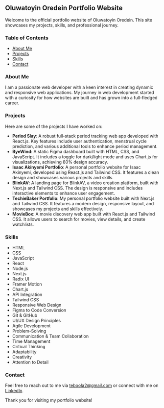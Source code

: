 ## Oluwatoyin Oredein Portfolio Website

Welcome to the official portfolio website of Oluwatoyin Oredein. This site showcases my projects, skills, and professional journey.

### Table of Contents

- [About Me](#about-me)
- [Projects](#projects)
- [Skills](#skills)
- [Contact](#contact)

### About Me

I am a passionate web developer with a keen interest in creating dynamic and responsive web applications. My journey in web development started with a curiosity for how websites are built and has grown into a full-fledged career.

### Projects

Here are some of the projects I have worked on:

- **Period Slay**:
  A robust full-stack period tracking web app developed with React.js. Key features include user
  authentication, menstrual cycle prediction, and various additional tools to enhance period
  management.
- **ByeWind**:
  A static Figma dashboard built with HTML, CSS, and JavaScript. It includes a toggle for dark/light
  mode and uses Chart.js for visualizations, achieving 80% design accuracy.
- **Isaac Akinyemi Portfolio**:
  A personal portfolio website for Isaac Akinyemi, developed using React.js and Tailwind CSS. It
  features a clean design and showcases various projects and skills.
- **BlinkAV**:
  A landing page for BlinkAV, a video creation platform, built with Next.js and Tailwind CSS. The
  design is responsive and includes interactive elements to enhance user engagement.
- **TechieBaker Portfolio**:
  My personal portfolio website built with Next.js and Tailwind CSS. It features a modern design,
  responsive layout, and showcases my projects and skills effectively.
- **MovieBox**:
  A movie discovery web app built with React.js and Tailwind CSS. It allows users to search for movies, view details, and create watchlists.

### Skills

- HTML
- CSS
- JavaScript
- React
- Node.js
- Next.js
- Radix UI
- Framer Motion
- Chart.js
- API Integration
- Tailwind CSS
- Responsive Web Design
- Figma to Code Conversion
- Git & GitHub
- UI/UX Design Principles
- Agile Development
- Problem-Solving
- Communication & Team Collaboration
- Time Management
- Critical Thinking
- Adaptability
- Creativity
- Attention to Detail

### Contact

Feel free to reach out to me via [teboola2@gmail.com](mailto:teboola2@gmail.com) or connect with me on [LinkedIn](https://www.linkedin.com/in/oluwatoyin-oredein).

Thank you for visiting my portfolio website!
